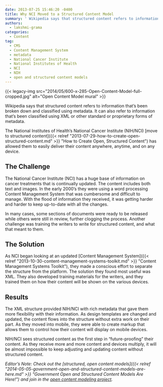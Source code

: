```yaml
---
date: 2013-07-25 15:46:20 -0400
title: Why NCI Moved to a Structured Content Model
summary: ' Wikipedia says that structured content refers to information that&#8217;s been broken down and classified using metadata. It can also refer to information that&#8217;s been classified using XML or other standard or proprietary forms of metadata. The National Institutes of Health&#8217;s National Cancer Institute (NIH/NCI) move to structured'
authors:
  - lakshmi-grama
categories:
  - Content
tag:
  - CMS
  - Content Management System
  - metadata
  - National Cancer Institute
  - National Institutes of Health
  - NCI
  - NIH
  - open and structured content models
---
```


{{< legacy-img src="2014/05/600-x-285-Open-Content-Model-full-cropped.jpg" alt="Open Content Model mural" >}}

Wikipedia says that structured content refers to information that&#8217;s been broken down and classified using metadata. It can also refer to information that&#8217;s been classified using XML or other standard or proprietary forms of metadata.

The National Institutes of Health&#8217;s National Cancer Institute (NIH/NCI) [move to structured content]({{< relref "2013-07-29-how-to-create-open-structured-content.md" >}} "How to Create Open, Structured Content") has allowed them to easily deliver their content anywhere, anytime, and on any device.

## The Challenge

The National Cancer Institute (NCI) has a huge base of information on cancer treatments that is continually updated. The content includes both text and images. In the early 2000&#8217;s they were using a word processing Content Management System that was cumbersome and difficult to manage. With the flood of information they received, it was getting harder and harder to keep up-to-date with all the changes.

In many cases, some sections of documents were ready to be released while others were still in review, further clogging the process. Another challenge was training the writers to write for structured content, and what that meant to them.

## The Solution

As NCI began looking at an updated [Content Management System]({{< relref "2013-10-30-content-management-systems-toolkit.md" >}} "Content Management Systems Toolkit"), they made a conscious effort to separate the structure from the platform. The solution they found most useful was XML. They also developed training materials for the writers, and they trained them on how their content will be shown on the various devices.

## Results

The XML structure provided NIH/NCI with rich metadata that gave them more flexibility with their information. As design templates are changed and updated, the content flows into the structure without extra work on their part. As they moved into mobile, they were able to create markup that allows them to control how their content will display on mobile devices.

NIH/NCI sees structured content as the first step in &#8220;future-proofing&#8221; their content. As they receive more and more content and devices multiply, it will be almost impossible to keep adjusting and updating content without structured content.

_Editor&#8217;s Note: Check out the [structured, open content models]({{< relref "2014-05-05-government-open-and-structured-content-models-are-here.md" >}} "Government Open and Structured Content Models Are Here!") and join in the [open content modeling project](https://github.com/GSA/Open-And-Structured-Content-Models/issues)._